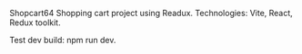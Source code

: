 Shopcart64
Shopping cart project using Readux.
Technologies: Vite, React, Redux toolkit.

Test dev build: npm run dev.

